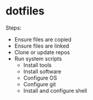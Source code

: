 # dotfiles

Steps:

- Ensure files are copied
- Ensure files are linked
- Clone or update repos
- Run system scripts
  - Install tools
  - Install software
  - Configure OS
  - Configure git
  - Install and configure shell
